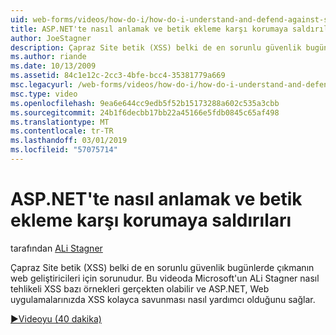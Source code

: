 ```yaml
---
uid: web-forms/videos/how-do-i/how-do-i-understand-and-defend-against-script-injection-attacks-in-aspnet
title: ASP.NET'te nasıl anlamak ve betik ekleme karşı korumaya saldırıları | Microsoft Docs
author: JoeStagner
description: Çapraz Site betik (XSS) belki de en sorunlu güvenlik bugünlerde çıkmanın web geliştiricileri için sorunudur. Bu videoda Microsoft'un ALi Stagner pro...
ms.author: riande
ms.date: 10/13/2009
ms.assetid: 84c1e12c-2cc3-4bfe-bcc4-35381779a669
msc.legacyurl: /web-forms/videos/how-do-i/how-do-i-understand-and-defend-against-script-injection-attacks-in-aspnet
msc.type: video
ms.openlocfilehash: 9ea6e644cc9edb5f52b15173288a602c535a3cbb
ms.sourcegitcommit: 24b1f6decbb17bb22a45166e5fdb0845c65af498
ms.translationtype: MT
ms.contentlocale: tr-TR
ms.lasthandoff: 03/01/2019
ms.locfileid: "57075714"
---
```

<a name="how-do-i-understand-and-defend-against-script-injection-attacks-in-aspnet"></a>ASP.NET'te nasıl anlamak ve betik ekleme karşı korumaya saldırıları
====================
tarafından [ALi Stagner](https://github.com/JoeStagner)

Çapraz Site betik (XSS) belki de en sorunlu güvenlik bugünlerde çıkmanın web geliştiricileri için sorunudur. Bu videoda Microsoft'un ALi Stagner nasıl tehlikeli XSS bazı örnekleri gerçekten olabilir ve ASP.NET, Web uygulamalarınızda XSS kolayca savunması nasıl yardımcı olduğunu sağlar.

[&#9654;Videoyu (40 dakika)](https://channel9.msdn.com/Blogs/ASP-NET-Site-Videos/how-do-i-understand-and-defend-against-script-injection-attacks-in-aspnet)
